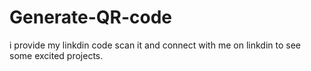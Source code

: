 # Generate-QR-code
i provide my linkdin code scan it and connect with me on linkdin to see some excited projects.
